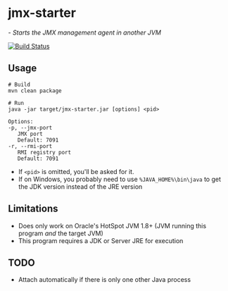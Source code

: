 # jmx-starter
*- Starts the JMX management agent in another JVM*

[![Build Status](https://travis-ci.org/ferstl/jmx-starter.svg?branch=master)](https://travis-ci.org/ferstl/jmx-starter)

## Usage

    # Build
    mvn clean package
    
    # Run
    java -jar target/jmx-starter.jar [options] <pid>

    Options:
    -p, --jmx-port
       JMX port
       Default: 7091
    -r, --rmi-port
       RMI registry port
       Default: 7091

- If `<pid>` is omitted, you'll be asked for it.
- If on Windows, you probably need to use `%JAVA_HOME%\bin\java` to get the JDK version instead of the JRE version


## Limitations
- Does only work on Oracle's HotSpot JVM 1.8+ (JVM running this program *and* the target JVM)
- This program requires a JDK or Server JRE for execution

## TODO
- Attach automatically if there is only one other Java process

